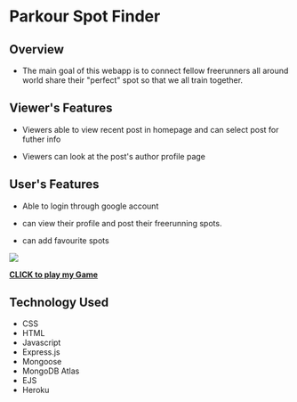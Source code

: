 # Parkour Spot Finder

## Overview

- The main goal of this webapp is to connect fellow freerunners all around world share their "perfect" spot so that we all train together.

## Viewer's Features

- Viewers able to view recent post in homepage and can select post for futher info

- Viewers can look at the post's author profile page

## User's Features

- Able to login through google account

- can view their profile and post their freerunning spots.

- can add favourite spots

![](https://i.imgur.com/cfPyVCX.jpg)

**[CLICK to play my Game](https://github.com/Aryan2000x/project2)**

## Technology Used

- CSS
- HTML
- Javascript
- Express.js
- Mongoose
- MongoDB Atlas
- EJS
- Heroku
